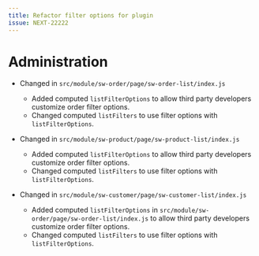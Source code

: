 ```yaml
---
title: Refactor filter options for plugin
issue: NEXT-22222
---
```

# Administration
* Changed in `src/module/sw-order/page/sw-order-list/index.js`
  * Added computed `listFilterOptions` to allow third party developers customize order filter options.
  * Changed computed `listFilters` to use filter options with `listFilterOptions`.

* Changed in `src/module/sw-product/page/sw-product-list/index.js`
    * Added computed `listFilterOptions` to allow third party developers customize order filter options.
    * Changed computed `listFilters` to use filter options with `listFilterOptions`.

* Changed in `src/module/sw-customer/page/sw-customer-list/index.js`
    * Added computed `listFilterOptions` in `src/module/sw-order/page/sw-order-list/index.js` to allow third party developers customize order filter options.
    * Changed computed `listFilters` to use filter options with `listFilterOptions`.
